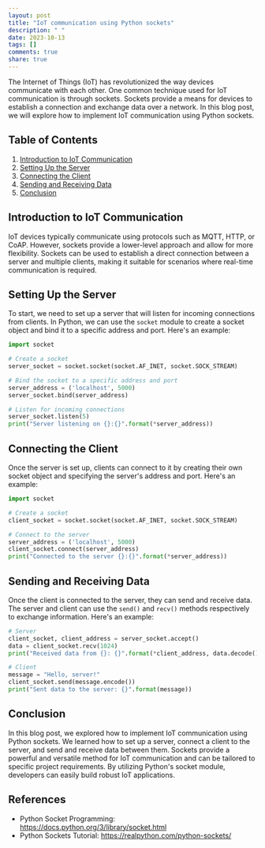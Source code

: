 ```yaml
---
layout: post
title: "IoT communication using Python sockets"
description: " "
date: 2023-10-13
tags: []
comments: true
share: true
---
```


The Internet of Things (IoT) has revolutionized the way devices communicate with each other. One common technique used for IoT communication is through sockets. Sockets provide a means for devices to establish a connection and exchange data over a network. In this blog post, we will explore how to implement IoT communication using Python sockets.

## Table of Contents
1. [Introduction to IoT Communication](#introduction-to-iot-communication)
2. [Setting Up the Server](#setting-up-the-server)
3. [Connecting the Client](#connecting-the-client)
4. [Sending and Receiving Data](#sending-and-receiving-data)
5. [Conclusion](#conclusion)

## Introduction to IoT Communication
IoT devices typically communicate using protocols such as MQTT, HTTP, or CoAP. However, sockets provide a lower-level approach and allow for more flexibility. Sockets can be used to establish a direct connection between a server and multiple clients, making it suitable for scenarios where real-time communication is required.

## Setting Up the Server
To start, we need to set up a server that will listen for incoming connections from clients. In Python, we can use the `socket` module to create a socket object and bind it to a specific address and port. Here's an example:

```python
import socket

# Create a socket
server_socket = socket.socket(socket.AF_INET, socket.SOCK_STREAM)

# Bind the socket to a specific address and port
server_address = ('localhost', 5000)
server_socket.bind(server_address)

# Listen for incoming connections
server_socket.listen(5)
print("Server listening on {}:{}".format(*server_address))
```

## Connecting the Client
Once the server is set up, clients can connect to it by creating their own socket object and specifying the server's address and port. Here's an example:

```python
import socket

# Create a socket
client_socket = socket.socket(socket.AF_INET, socket.SOCK_STREAM)

# Connect to the server
server_address = ('localhost', 5000)
client_socket.connect(server_address)
print("Connected to the server {}:{}".format(*server_address))
```

## Sending and Receiving Data
Once the client is connected to the server, they can send and receive data. The server and client can use the `send()` and `recv()` methods respectively to exchange information. Here's an example:

```python
# Server
client_socket, client_address = server_socket.accept()
data = client_socket.recv(1024)
print("Received data from {}: {}".format(*client_address, data.decode()))

# Client
message = "Hello, server!"
client_socket.send(message.encode())
print("Sent data to the server: {}".format(message))
```

## Conclusion
In this blog post, we explored how to implement IoT communication using Python sockets. We learned how to set up a server, connect a client to the server, and send and receive data between them. Sockets provide a powerful and versatile method for IoT communication and can be tailored to specific project requirements. By utilizing Python's socket module, developers can easily build robust IoT applications.

## References
- Python Socket Programming: <https://docs.python.org/3/library/socket.html>
- Python Sockets Tutorial: <https://realpython.com/python-sockets/>